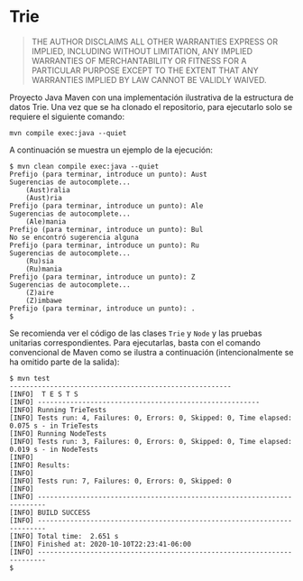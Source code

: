 # Trie
> THE AUTHOR DISCLAIMS ALL OTHER WARRANTIES EXPRESS OR IMPLIED, INCLUDING WITHOUT LIMITATION, ANY IMPLIED WARRANTIES OF MERCHANTABILITY OR FITNESS FOR A PARTICULAR PURPOSE EXCEPT TO THE EXTENT THAT ANY WARRANTIES IMPLIED BY LAW CANNOT BE VALIDLY WAIVED.

Proyecto Java Maven con una implementación ilustrativa de la estructura de datos Trie. Una vez que se ha clonado el repositorio, para ejecutarlo solo se requiere el siguiente comando:
```
mvn compile exec:java --quiet
```
A continuación se muestra un ejemplo de la ejecución:
```
$ mvn clean compile exec:java --quiet
Prefijo (para terminar, introduce un punto): Aust
Sugerencias de autocomplete...
	(Aust)ralia
	(Aust)ria
Prefijo (para terminar, introduce un punto): Ale
Sugerencias de autocomplete...
	(Ale)mania
Prefijo (para terminar, introduce un punto): Bul
No se encontró sugerencia alguna
Prefijo (para terminar, introduce un punto): Ru
Sugerencias de autocomplete...
	(Ru)sia
	(Ru)mania
Prefijo (para terminar, introduce un punto): Z
Sugerencias de autocomplete...
	(Z)aire
	(Z)imbawe
Prefijo (para terminar, introduce un punto): .
$ 
```
Se recomienda ver el código de las clases `Trie` y `Node` y las pruebas unitarias correspondientes. Para ejecutarlas, basta con el comando convencional de Maven como se ilustra a continuación (intencionalmente se ha omitido parte de la salida):
```
$ mvn test
-------------------------------------------------------
[INFO]  T E S T S
[INFO] -------------------------------------------------------
[INFO] Running TrieTests
[INFO] Tests run: 4, Failures: 0, Errors: 0, Skipped: 0, Time elapsed: 0.075 s - in TrieTests
[INFO] Running NodeTests
[INFO] Tests run: 3, Failures: 0, Errors: 0, Skipped: 0, Time elapsed: 0.019 s - in NodeTests
[INFO] 
[INFO] Results:
[INFO] 
[INFO] Tests run: 7, Failures: 0, Errors: 0, Skipped: 0
[INFO] 
[INFO] ------------------------------------------------------------------------
[INFO] BUILD SUCCESS
[INFO] ------------------------------------------------------------------------
[INFO] Total time:  2.651 s
[INFO] Finished at: 2020-10-10T22:23:41-06:00
[INFO] ------------------------------------------------------------------------
$
```
